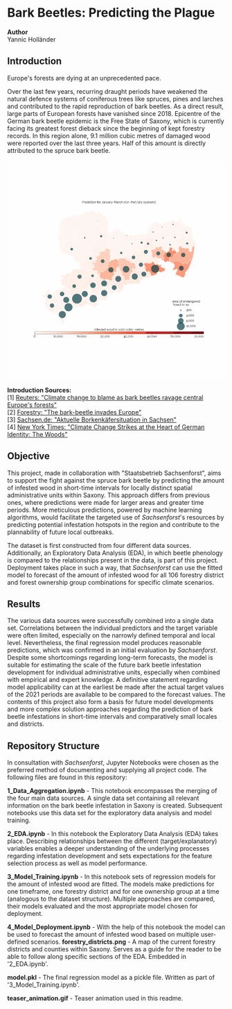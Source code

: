 # Bark Beetles: Predicting the Plague

**Author**  
Yannic Holländer

## Introduction
Europe's forests are dying at an unprecedented pace.

Over the last few years, recurring draught periods have weakened the natural defence systems of coniferous trees like spruces, pines and larches and contributed to the rapid reproduction of bark beetles. As a direct result, large parts of European forests have vanished since 2018. Epicentre of the German bark beetle epidemic is the Free State of Saxony, which is currently facing its greatest forest dieback since the beginning of kept forestry records. In this region alone, 9.1 million cubic metres of damaged wood were reported over the last three years. Half of this amount is directly attributed to the spruce bark beetle.

![teaser_animation](teaser_animation.gif) 


**Introduction Sources:**  
[1] [Reuters: "Climate change to blame as bark beetles ravage central Europe's forests"](https://www.reuters.com/article/us-centraleurope-environment-barkbeetle-idUSKCN1S21LA)  
[2] [Forestry: "The bark-beetle invades Europe"](https://www.forestry.com/editorial/bark-beetle-invades-europe/)  
[3] [Sachsen.de: "Aktuelle Borkenkäfersituation in Sachsen"](https://www.wald.sachsen.de/aktuelle-situation-2020-8793.html?)  
[4] [New York Times: "Climate Change Strikes at the Heart of German Identity: The Woods"](https://www.nytimes.com/2019/12/24/world/europe/germany-climate-change-forests.html)

## Objective
This project, made in collaboration with "Staatsbetrieb Sachsenforst", aims to support the fight against the spruce bark beetle by predicting the amount of infested wood in short-time intervals for locally distinct spatial administrative units within Saxony. This approach differs from previous ones, where predictions were made for larger areas and greater time periods. More meticulous predictions, powered by machine learning algorithms, would facilitate the targeted use of *Sachsenforst*'s resources by predicting potential infestation hotspots in the region and contribute to the plannability of future local outbreaks.

The dataset is first constructed from four different data sources. Additionally, an Exploratory Data Analysis (EDA), in which beetle phenology is compared to the relationships present in the data, is part of this project. Deployment takes place in such a way, that *Sachsenforst* can use the fitted model to forecast of the amount of infested wood for all 106 forestry district and forest ownership group combinations for specific climate scenarios.


## Results
The various data sources were successfully combined into a single data set. Correlations between the individual predictors and the target variable were often limited, especially on the narrowly defined temporal and local level. Nevertheless, the final regression model produces reasonable predictions, which was confirmed in an initial evaluation by *Sachsenforst*. Despite some shortcomings regarding long-term forecasts, the model is suitable for estimating the scale of the future bark beetle infestation development for individual administrative units, especially when combined with empirical and expert knowledge. A definitive statement regarding model applicability can at the earliest be made after the actual target values of the 2021 periods are available to be compared to the forecast values. The contents of this project also form a basis for future model developments and more complex solution approaches regarding the prediction of bark beetle infestations in short-time intervals and comparatively small locales and districts.

## Repository Structure

In consultation with *Sachsenforst*, Jupyter Notebooks were chosen as the preferred method of documenting and supplying all project code. The following files are found in this repository:

**1_Data_Aggregation.ipynb** - This notebook encompasses the merging of the four main data sources. A single data set containing all relevant information on the bark beetle infestation in Saxony is created. Subsequent notebooks use this data set for the exploratory data analysis and model training.     

**2_EDA.ipynb** - In this notebook the Exploratory Data Analysis (EDA) takes place. Describing relationships between the different (target/explanatory) variables enables a deeper understanding of the underlying processes regarding infestation development and sets expectations for the feature selection process as well as model performance.  

**3_Model_Training.ipynb** - In this notebook sets of regression models for the amount of infested wood are fitted. The models make predictions for one timeframe, one forestry district and for one ownership group at a time (analogous to the dataset structure). Multiple approaches are compared, their models evaluated and the most appropriate model chosen for deployment.

**4_Model_Deployment.ipynb** - With the help of this notebook the model can be used to forecast the amount of infested wood based on multiple user-defined scenarios. 
**forestry_districts.png** - A map of the current forestry districts and counties within Saxony. Serves as a guide for the reader to be able to follow along specific sections of the EDA. Embedded in '2_EDA.ipynb'.

**model.pkl** - The final regression model as a pickle file. Written as part of '3_Model_Training.ipynb'.

**teaser_animation.gif** - Teaser animation used in this readme. 





